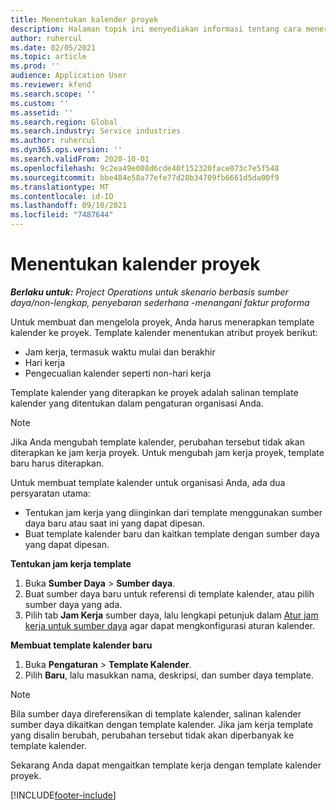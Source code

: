 ```yaml
---
title: Menentukan kalender proyek
description: Halaman topik ini menyediakan informasi tentang cara menerapkan template kalender ke proyek untuk melacak jadwal proyek.
author: ruhercul
ms.date: 02/05/2021
ms.topic: article
ms.prod: ''
audience: Application User
ms.reviewer: kfend
ms.search.scope: ''
ms.custom: ''
ms.assetid: ''
ms.search.region: Global
ms.search.industry: Service industries
ms.author: ruhercul
ms.dyn365.ops.version: ''
ms.search.validFrom: 2020-10-01
ms.openlocfilehash: 9c2ea49e008d6cde40f152320face073c7e5f548
ms.sourcegitcommit: bbe484e58a77efe77d28b34709fb6661d5da00f9
ms.translationtype: MT
ms.contentlocale: id-ID
ms.lasthandoff: 09/10/2021
ms.locfileid: "7487644"
---
```

# <a name="define-project-calendars"></a>Menentukan kalender proyek

_**Berlaku untuk:** Project Operations untuk skenario berbasis sumber daya/non-lengkap, penyebaran sederhana -menangani faktur proforma_

Untuk membuat dan mengelola proyek, Anda harus menerapkan template kalender ke proyek. Template kalender menentukan atribut proyek berikut:

- Jam kerja, termasuk waktu mulai dan berakhir
- Hari kerja
- Pengecualian kalender seperti non-hari kerja

Template kalender yang diterapkan ke proyek adalah salinan template kalender yang ditentukan dalam pengaturan organisasi Anda.

> [!NOTE]
> Jika Anda mengubah template kalender, perubahan tersebut tidak akan diterapkan ke jam kerja proyek. Untuk mengubah jam kerja proyek, template baru harus diterapkan.

Untuk membuat template kalender untuk organisasi Anda, ada dua persyaratan utama:

- Tentukan jam kerja yang diinginkan dari template menggunakan sumber daya baru atau saat ini yang dapat dipesan.
- Buat template kalender baru dan kaitkan template dengan sumber daya yang dapat dipesan.

**Tentukan jam kerja template**

1. Buka **Sumber Daya** \> **Sumber daya**.
2. Buat sumber daya baru untuk referensi di template kalender, atau pilih sumber daya yang ada.
3. Pilih tab **Jam Kerja** sumber daya, lalu lengkapi petunjuk dalam [Atur jam kerja untuk sumber daya](/dynamics365/field-service/set-work-hours-resource) agar dapat mengkonfigurasi aturan kalender.

**Membuat template kalender baru**

1. Buka **Pengaturan** \> **Template Kalender**.
2. Pilih **Baru**, lalu masukkan nama, deskripsi, dan sumber daya template.

> [!NOTE]
> Bila sumber daya direferensikan di template kalender, salinan kalender sumber daya dikaitkan dengan template kalender. Jika jam kerja template yang disalin berubah, perubahan tersebut tidak akan diperbanyak ke template kalender.

Sekarang Anda dapat mengaitkan template kerja dengan template kalender proyek.


[!INCLUDE[footer-include](../includes/footer-banner.md)]

